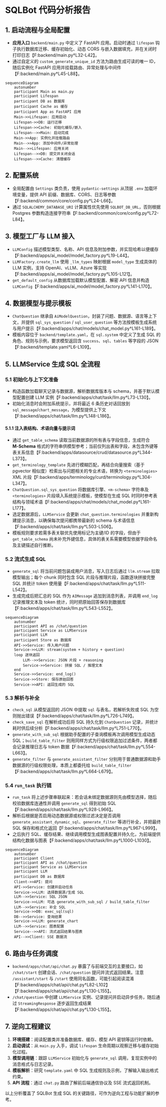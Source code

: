 # SQLBot 代码分析报告

## 1. 启动流程与全局配置
- **应用入口** `backend/main.py` 中定义了 FastAPI 应用。启动时通过 `lifespan` 钩子执行数据库迁移、缓存初始化、动态 CORS 与嵌入数据填充，并在关闭时打印日志【F:backend/main.py†L32-L42】。
- 通过自定义的 `custom_generate_unique_id` 方法为路由生成可读的唯一 ID，随后实例化 FastAPI 应用并挂载路由、异常处理与中间件【F:backend/main.py†L45-L88】。

```mermaid
sequenceDiagram
    autonumber
    participant Main as main.py
    participant Lifespan
    participant DB as 数据库
    participant Cache as 缓存
    participant App as FastAPI 应用
    Main->>Lifespan: 应用启动
    Lifespan->>DB: 运行迁移
    Lifespan->>Cache: 初始化缓存/嵌入
    Lifespan-->>Main: 启动完成
    Main->>App: 实例化并挂载路由
    Main-->>App: 添加中间件/异常处理
    Main-->>Lifespan: 应用关闭
    Lifespan-->>DB: 提交并关闭会话
    Lifespan-->>Cache: 清理缓存
```

## 2. 配置系统
- 全局配置由 `Settings` 类负责，使用 `pydantic-settings` 从顶层 `.env` 加载环境变量，提供 API 前缀、数据库、CORS、日志等参数【F:backend/common/core/config.py†L24-L66】。
- 通过 `SQLALCHEMY_DATABASE_URI` 计算属性优先使用 `SQLBOT_DB_URL`，否则根据 Postgres 参数构造连接字符串【F:backend/common/core/config.py†L72-L84】。

## 3. 模型工厂与 LLM 接入
- `LLMConfig` 描述模型类型、名称、API 信息及附加参数，并实现哈希以便缓存【F:backend/apps/ai_model/model_factory.py†L19-L44】。
- `LLMFactory.create_llm` 使用 `_llm_types` 映射根据 `model_type` 生成具体的 LLM 实例，支持 OpenAI、vLLM、Azure 等实现【F:backend/apps/ai_model/model_factory.py†L105-L121】。
- `get_default_config` 从数据库加载默认模型配置、解密 API 信息并构造 `LLMConfig`【F:backend/apps/ai_model/model_factory.py†L141-L170】。

## 4. 数据模型与提示模板
- `ChatQuestion` 继承自 `AiModelQuestion`，封装了问题、数据源、语言等上下文，并提供 `sql_sys_question` / `sql_user_question` 等方法按模板生成系统与用户提示【F:backend/apps/chat/models/chat_model.py†L161-L189】。
- 模板内容位于 `backend/template.yaml`，在 `sql.system` 中定义了生成 SQL 的角色、规则与示例，要求模型返回含 `success`、`sql`、`tables` 等字段的 JSON【F:backend/template.yaml†L6-L109】。

## 5. LLMService 生成 SQL 全流程
### 5.1 初始化与上下文准备
- 构造函数加载聊天记录与数据源，解析数据库版本与 schema，并基于默认模型配置创建 LLM 实例【F:backend/apps/chat/task/llm.py†L73-L130】。
- 初始化消息时会附加系统提示，并将最近 6 条历史对话回放到 `sql_message`/`chart_message`，为模型提供上下文【F:backend/apps/chat/task/llm.py†L148-L186】。

#### 5.1.1 注入表结构、术语向量与提示词
- 通过 `get_table_schema` 读取当前数据源的所有表与字段信息，生成符合 **M‑Schema** 格式的字符串供模型参考；当前仅列出表和字段，未包含外键等表关系信息【F:backend/apps/datasource/crud/datasource.py†L344-L373】。
- `get_terminology_template` 先进行模糊匹配，再结合向量搜索（基于 pgvector 相似度）检索出与问题相关的专业术语，转换为 `<terminologies>` XML 片段【F:backend/apps/terminology/curd/terminology.py†L304-L347】。
- `ChatQuestion.sql_sys_question` 将数据库引擎、`<m-schema>` 字符串及 `<terminologies>` 片段填入系统提示模板，使模型在生成 SQL 时同时参考表结构与领域术语【F:backend/apps/chat/models/chat_model.py†L161-L177】。
- 选定数据源后，`LLMService` 会更新 `chat_question.terminologies` 并重新构建提示消息，以确保每次提问都携带最新的 schema 与术语信息【F:backend/apps/chat/task/llm.py†L503-L506】。
- 模板规则要求若需多表关联优先使用标记为主键/ID 的字段，但由于 `get_table_schema` 尚未补充外键信息，具体的表关系需要模型依据字段命名及主键描述自行推断。

### 5.2 流式生成 SQL
- `generate_sql` 将当前问题包装成用户消息，写入日志后通过 `llm.stream` 拉取模型输出；每个 chunk 同时包含 SQL 片段与推理片段，函数逐块拼接完整 SQL 并统计 token 使用量【F:backend/apps/chat/task/llm.py†L511-L542】。
- 生成完成后把汇总的 SQL 作为 `AIMessage` 追加到消息列表，并调用 `end_log` 记录推理文本及 token 统计，同时把原始回答保存到数据库【F:backend/apps/chat/task/llm.py†L543-L552】。

```mermaid
sequenceDiagram
    autonumber
    participant API as /chat/question
    participant Service as LLMService
    participant LLM
    participant Store as 数据库
    API->>Service: 传入用户问题
    Service->>LLM: stream(system + history + question)
    loop 逐块返回
        LLM-->>Service: JSON 片段 + reasoning
        Service->>Service: 拼接 SQL / 推理文本
    end
    Service->>Service: end_log()
    Service->>Store: 保存原始回答
    Service->>API: 返回生成的 SQL
```

### 5.3 解析与补全
- `check_sql` 从模型返回的 JSON 中提取 `sql` 与表名，若解析失败或 SQL 为空则抛出错误【F:backend/apps/chat/task/llm.py†L726-L749】。
- `check_save_sql` 在解析成功后将 SQL 持久化到 `ChatQuestion` 记录，并统计耗时供后续分析【F:backend/apps/chat/task/llm.py†L751-L770】。
- `generate_with_sub_sql` 根据助手配置的子查询模板再次调用模型生成动态 SQL；`build_table_filter` 则用同样方式为行级权限追加过滤条件，两者都会记录推理日志与 token 数据【F:backend/apps/chat/task/llm.py†L554-L663】。
- `generate_filter` 与 `generate_assistant_filter` 分别用于普通数据源和助手数据源的行级权限处理，本质上都委托给 `build_table_filter`【F:backend/apps/chat/task/llm.py†L664-L679】。

### 5.4 `run_task` 执行链
- `run_task` 将上述步骤串联起来：若会话未绑定数据源则先由模型选择，随后校验数据库连通性并调用 `generate_sql` 得到初始 SQL【F:backend/apps/chat/task/llm.py†L928-L966】。
- 解析后根据是否启用动态数据源或权限过滤决定是否调用 `generate_assistant_dynamic_sql`、`generate_filter` 等进行补全，并把最终 SQL 保存和格式化返回【F:backend/apps/chat/task/llm.py†L967-L999】。
- 之后执行 SQL、缓存结果、继续调用模型生成图表配置并持久化，为前端提供结构化数据与图表【F:backend/apps/chat/task/llm.py†L1000-L1030】。

```mermaid
sequenceDiagram
    autonumber
    participant Client
    participant API as /chat/question
    participant Service as LLMService
    participant LLM
    participant DB as 数据库
    Client->>API: 提问
    API->>Service: 创建并启动任务
    Service->>LLM: 选择数据源/生成 SQL
    LLM-->>Service: SQL JSON
    Service->>LLM: 可选 generate_with_sub_sql / build_table_filter
    LLM-->>Service: 补全 SQL
    Service->>DB: exec_sql(sql)
    DB-->>Service: 查询结果
    Service->>LLM: generate_chart
    LLM-->>Service: 图表配置
    Service-->>API: 流式返回结果与图表
    API-->>Client: SSE 数据流
```

## 6. 路由与任务调度
- `backend/apps/chat/api/chat.py` 暴露了与前端交互的主要接口，如 `/chat/start` 创建会话、`/chat/question` 提问并流式返回结果。注意 `/assistant/start` 与 `/start` 使用同名函数，可能引起阅读混淆【F:backend/apps/chat/api/chat.py†L82-L102】【F:backend/apps/chat/api/chat.py†L130-L155】。
- `/chat/question` 中创建 `LLMService` 实例、记录提问并启动异步任务，随后通过 `StreamingResponse` 逐步返回生成结果【F:backend/apps/chat/api/chat.py†L130-L155】。

## 7. 逆向工程建议
1. **环境搭建**：阅读配置类并准备数据库、缓存、模型 API 密钥等运行时依赖。
2. **启动调试**：从 `main.py` 入手，调试 `lifespan` 生命周期以观察迁移与缓存初始化过程。
3. **模型调用链**：跟踪 `LLMService` 初始化与 `generate_sql` 调用，复现实例中的消息格式与日志记录。
4. **模板解析**：研究 `template.yaml` 中 SQL 生成规则及示例，了解输入输出格式约束。
5. **API 流程**：通过 `chat.py` 路由了解前后端通信协议及 SSE 流式返回机制。

以上分析覆盖了 SQLBot 生成 SQL 的关键路径，可作为逆向工程与功能扩展的参考。
